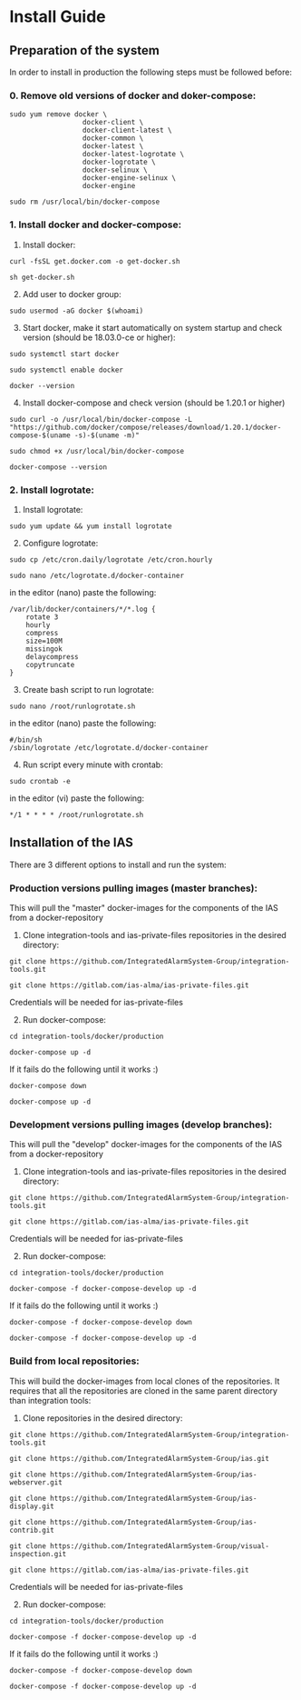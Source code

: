 # Install Guide

## Preparation of the system
In order to install in production the following steps must be followed before:

### 0. Remove old versions of docker and doker-compose:
  ```
  sudo yum remove docker \
                    docker-client \
                    docker-client-latest \
                    docker-common \
                    docker-latest \
                    docker-latest-logrotate \
                    docker-logrotate \
                    docker-selinux \
                    docker-engine-selinux \
                    docker-engine

  sudo rm /usr/local/bin/docker-compose
  ```

### 1. Install docker and docker-compose:
  1. Install docker:
  ```
  curl -fsSL get.docker.com -o get-docker.sh

  sh get-docker.sh
  ```
  2. Add user to docker group:
  ```
  sudo usermod -aG docker $(whoami)
  ```

  3. Start docker, make it start automatically on system startup and check version (should be 18.03.0-ce or higher):
  ```
  sudo systemctl start docker

  sudo systemctl enable docker

  docker --version
  ```

  4. Install docker-compose and check version (should be 1.20.1 or higher)
  ```
  sudo curl -o /usr/local/bin/docker-compose -L "https://github.com/docker/compose/releases/download/1.20.1/docker-compose-$(uname -s)-$(uname -m)"

  sudo chmod +x /usr/local/bin/docker-compose

  docker-compose --version
  ```

### 2. Install logrotate:
  1. Install logrotate:
  ```
  sudo yum update && yum install logrotate
  ```

  2. Configure logrotate:
  ```
  sudo cp /etc/cron.daily/logrotate /etc/cron.hourly

  sudo nano /etc/logrotate.d/docker-container
  ```
  in the editor (nano) paste the following:
  ```
  /var/lib/docker/containers/*/*.log {
      rotate 3
      hourly
      compress
      size=100M
      missingok
      delaycompress
      copytruncate
  }
  ```

  3. Create bash script to run logrotate:
  ```
  sudo nano /root/runlogrotate.sh
  ```

  in the editor (nano) paste the following:
  ```
  #/bin/sh
  /sbin/logrotate /etc/logrotate.d/docker-container
  ```

  4. Run script every minute with crontab:
  ```
  sudo crontab -e
  ```

  in the editor (vi) paste the following:
  ```
  */1 * * * * /root/runlogrotate.sh
  ```

## Installation of the IAS
There are 3 different options to install and run the system:

### Production versions pulling images (master branches):
This will pull the "master" docker-images for the components of the IAS from a docker-repository

  1. Clone integration-tools and ias-private-files repositories in the desired directory:
  ```
  git clone https://github.com/IntegratedAlarmSystem-Group/integration-tools.git

  git clone https://gitlab.com/ias-alma/ias-private-files.git
  ```

  Credentials will be needed for ias-private-files

  2. Run docker-compose:
  ```
  cd integration-tools/docker/production

  docker-compose up -d
  ```

  If it fails do the following until it works :)
  ```
  docker-compose down

  docker-compose up -d
  ```

### Development versions pulling images (develop branches):
This will pull the "develop" docker-images for the components of the IAS from a docker-repository

  1. Clone integration-tools and ias-private-files repositories in the desired directory:
  ```
  git clone https://github.com/IntegratedAlarmSystem-Group/integration-tools.git

  git clone https://gitlab.com/ias-alma/ias-private-files.git
  ```

  Credentials will be needed for ias-private-files

  2. Run docker-compose:
  ```
  cd integration-tools/docker/production

  docker-compose -f docker-compose-develop up -d
  ```

  If it fails do the following until it works :)
  ```
  docker-compose -f docker-compose-develop down

  docker-compose -f docker-compose-develop up -d
  ```

### Build from local repositories:
This will build the docker-images from local clones of the repositories. It requires that all the repositories are cloned in the same parent directory than integration tools:

  1. Clone repositories in the desired directory:
  ```
  git clone https://github.com/IntegratedAlarmSystem-Group/integration-tools.git

  git clone https://github.com/IntegratedAlarmSystem-Group/ias.git

  git clone https://github.com/IntegratedAlarmSystem-Group/ias-webserver.git

  git clone https://github.com/IntegratedAlarmSystem-Group/ias-display.git

  git clone https://github.com/IntegratedAlarmSystem-Group/ias-contrib.git

  git clone https://github.com/IntegratedAlarmSystem-Group/visual-inspection.git

  git clone https://gitlab.com/ias-alma/ias-private-files.git
  ```

  Credentials will be needed for ias-private-files

  2. Run docker-compose:
  ```
  cd integration-tools/docker/production

  docker-compose -f docker-compose-develop up -d
  ```

  If it fails do the following until it works :)
  ```
  docker-compose -f docker-compose-develop down

  docker-compose -f docker-compose-develop up -d
  ```
